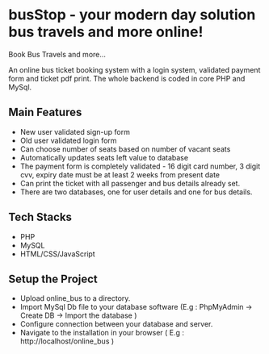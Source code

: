 
# busStop - your modern day solution bus travels and more online!

Book Bus Travels and more...

An online bus ticket booking system with a login system, validated 
payment form and ticket pdf print. 
The whole backend is coded in core PHP and MySql.

## Main Features
* New user validated sign-up form
* Old user validated login form
* Can choose number of seats based on number of vacant seats
* Automatically updates seats left value to database
* The payment form is completely validated - 16 digit card number, 3 digit cvv, expiry date must be at least 2 weeks from present date
* Can print the ticket with all passenger and bus details already set.
* There are two databases, one for user details and one for bus details.

## Tech Stacks
* PHP
* MySQL
* HTML/CSS/JavaScript
  
## Setup the Project
* Upload online_bus to a directory.
* Import MySql Db file to your database software (E.g : PhpMyAdmin -> Create DB -> Import the database )
* Configure connection between your database and server.
* Navigate to the installation in your browser ( E.g : http://localhost/online_bus )
